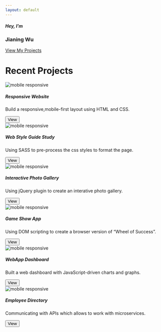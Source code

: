 ```yaml
---
layout: default
---
```


<!-- About -->
<div class="container-fluid" id="about">
    <div class="container text-center  my-auto vertical-center">
        <div id="aboutme">
            <h5 class="hello">Hey, I'm</h5>
            <h3 class="name">Jianing Wu</h3>
            <a type="button" class="btn btn-outline-light" href="/projects">View My Projects</a>
        </div>
    </div>
</div>

<!-- Recent Projects -->
<div class="container-fluid" id="projects">
    <h1 class="display-6 text-center py-5">Recent Projects</h1>
    <div class="container">
        <div class="row">
            <div class="col-md-6 text-center col-lg-4">
                <img class="card-img-top" src="../assets/images/projectsUI-01.jpg" alt="mobile responsive">
                <div class="card-body">
                    <h5 class="card-title">Responsive Website</h5>
                    <p class="card-text">Build a responsive,mobile-first layout using HTML and CSS. </p>
                    <div class="card-footer bg-transparent border-0">
                        <button type="button" class="viewBtn btn btn-outline-dark" data-toggle="modal"
                            data-target="#projectsModal">
                            View
                        </button>
                    </div>
                </div>
            </div>
            <div class="col-md-6 text-center col-lg-4">
                <img class="card-img-top" src="../assets/images/projectsUI-02.jpg" alt="mobile responsive">
                <div class="card-body">
                    <h5 class="card-title">Web Style Guide Study</h5>
                    <p class="card-text">Using SASS to pre-process the css styles to format the page.</p>
                    <div class="card-footer bg-transparent border-0">
                        <button type="button" class="viewBtn btn btn-outline-dark" data-toggle="modal"
                            data-target="#projectsModal">
                            View
                        </button>
                        <!-- <a href="https://jiwu6498.github.io/Techdegree-Project4/" class="btn btn-outline-dark"
                                    target="_blank">View</a> -->
                    </div>
                </div>
            </div>
            <div class="col-md-6 text-center col-lg-4">
                <img class="card-img-top" src="../assets/images/projectsUI-03.jpg" alt="mobile responsive">
                <div class="card-body">
                    <h5 class="card-title">Interactive Photo Gallery</h5>
                    <p class="card-text">Using jQuery plugin to create an interative photo gallery.</p>
                    <div class="card-footer bg-transparent border-0">
                        <button type="button" class="viewBtn btn btn-outline-dark" data-toggle="modal"
                            data-target="#projectsModal">
                            View
                        </button>
                        <!-- <a href="https://jiwu6498.github.io/Techdegree-Project5/" class="btn btn-outline-dark"
                                    target="_blank">View</a> -->
                    </div>
                </div>
            </div>
            <div class="col-md-6  text-center col-lg-4">
                <img class="card-img-top" src="../assets/images/projectsUI-04.jpg" alt="mobile responsive">
                <div class="card-body">
                    <h5 class="card-title">Game Show App</h5>
                    <p class="card-text">Using DOM scripting to create a browser version of “Wheel of Success”.
                    </p>
                    <div class="card-footer bg-transparent border-0">
                        <!-- <a href="https://jiwu6498.github.io/Techdegree-Project6/" class="btn btn-outline-dark"
                                    target="_blank">View</a> -->
                        <button type="button" class="viewBtn btn btn-outline-dark" data-toggle="modal"
                            data-target="#projectsModal">
                            View
                        </button>
                    </div>
                </div>
            </div>
            <div class="col-md-6 text-center col-lg-4">
                <img class="card-img-top" src="../assets/images/projectsUI-05.jpg" alt="mobile responsive">
                <div class="card-body">
                    <h5 class="card-title">WebApp Dashboard</h5>
                    <p class="card-text">Built a web dashboard with JavaScript-driven charts and graphs.</p>
                    <div class="card-footer bg-transparent border-0">
                        <!-- <a href="https://jiwu6498.github.io/Techdegree-Project7/" class="btn btn-outline-dark "
                                    target="_blank">View</a> -->
                        <button type="button" class="viewBtn btn btn-outline-dark" data-toggle="modal"
                            data-target="#projectsModal">
                            View
                        </button>
                    </div>
                </div>
            </div>
            <div class="col-md-6 text-center col-lg-4">
                <img class="card-img-top" src="../assets/images/projectsUI-06.jpg" alt="mobile responsive">
                <div class="card-body">
                    <h5 class="card-title">Employee Directory</h5>
                    <p class="card-text">Communicating with APIs which allows to work with microservices.</p>
                    <div class="card-footer bg-transparent border-0">
                        <!-- <a href="https://jiwu6498.github.io/Techdegree-Project8/" class="btn btn-outline-dark"
                                    target="_blank">View</a> -->
                        <button type="button" class="viewBtn btn btn-outline-dark" data-toggle="modal"
                            data-target="#projectsModal">
                            View
                        </button>
                    </div>
                </div>
            </div>
        </div>
    </div>
</div><!-- /projects-->

<!--Projects Modal -->
<div id="modalContainer">
    <div class="modal fade" id="projectsModal" data-backdrop="static" tabindex="-1" role="dialog"
        aria-labelledby="projectsModalLabel" aria-hidden="true">
    </div>
</div>

